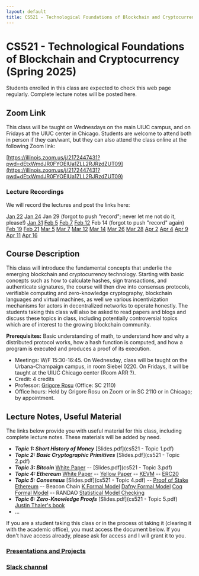 ```yaml
---
layout: default
title: CS521 - Technological Foundations of Blockchain and Cryptocurrency (Spring 2025)
---
```


# CS521 - Technological Foundations of Blockchain and Cryptocurrency (Spring 2025)

Students enrolled in this class are expected to check this web page regularly. 
Complete lecture notes will be posted here.

## Zoom Link

This class will be taught on Wednesdays on the main UIUC campus, and on Fridays at the UIUC center in Chicago.  Students are welcome to attend both in person if they can/want, but they can also attend the class online at the following Zoom link:

[https://illinois.zoom.us/j/2172447431?pwd=dEtxWmdJR0FYOElUa1ZLL2RJRzdZUT09](https://illinois.zoom.us/j/2172447431?pwd=dEtxWmdJR0FYOElUa1ZLL2RJRzdZUT09)

### Lecture Recordings

We will record the lectures and post the links here:

[Jan 22](https://illinois.zoom.us/rec/share/mWAO238GLKb0q6heA6MK6wAmUta9daw5xQkkafm_Xcs57vfaL9xoV8nqWU_grWxx.NE6UjDizsa387wMN)
[Jan 24](https://illinois.zoom.us/rec/share/RAprslRWqEm_AvVeQzSSZPmqi4zmx643Wdruu6AJ_KFgwIzV8s3Zxa75eY2huUNh.dzDdteamRkYNHRtG)
Jan 29 (forgot to push "record"; never let me not do it, please!)
[Jan 31](https://illinois.zoom.us/rec/share/s0CCHpgKOE_0pR9sJj5l6r8W5LkEYpSZ1hxWMzDzPahO73Q1UGqwp96MxLNQ-6zs.bzSsGgIAW0M_V56m)
[Feb 5](https://illinois.zoom.us/rec/share/dvrXGlXoaji_BiFwiuCPOmqTv7KOHOeYM2RRj6YOFHPBoHLMqHAEe_9Ax6wFyHSE.TR263Yd7vQCiFHmS)
[Feb 7](https://illinois.zoom.us/rec/share/srkBI5NglOeg0n2YOTt1uXyY9oa8_8InrAYEgDE659DIiBAwXAI_xpCtFBEkC4Bk.DOfFP52Df7hSCe_N)
[Feb 12](https://illinois.zoom.us/rec/share/4b7nhipq6V6xZXzz5OnFXM797ZXlfFmsfpagg0N5S0MlxiD2vh0SEIGZB54GW124.l9aFRhWTcBJ4EyiW)
Feb 14 (forgot to push "record" again)
[Feb 19](https://illinois.zoom.us/rec/share/p_BOjgL3TLPwRZP8svaCILnx0bfJhGhFLH5_4C1obUVDr-M3FaqbD4sgju-kRaDY.JD7L27xYe4wPjcQ8)
[Feb 21](https://illinois.zoom.us/rec/share/9cOKMCkPZBkDRLCQZ6lxnBYPCqqin2i15dOTCbYAmzZW1fU_1VsgatGTcf-d0Cne.Ygw4LVoS3WMHdX0C)
[Mar 5](https://illinois.zoom.us/rec/share/e1eIN4T_2K0wzdVioD6-h41C4Efr0mhOLAKbxtmOlA6Z0seHL5AoMnSKtZw4wqTQ.M3f-7X0TsV1-Rd_9)
[Mar 7](https://illinois.zoom.us/rec/share/PR8a8e8DjBKAYgFRPDVtWivcq78bmS2BRrTxmzA_YrbyqWuSJgkDE-o2p8XvPIrT.pRFOOn7AH1Xbg18o)
[Mar 12](https://illinois.zoom.us/rec/share/qNAirS7mPUTtQh0uQrroR4odtiIJUcTKh5UAsyLw1qP1vKvJhfgsa3kIJztnv2jg.uHgnp8DaOI5v8U94)
[Mar 14](https://illinois.zoom.us/rec/share/trOa9ubt-YvXx0HH9H1mc0uG7Nl7DF7WY5CNd0jOlIQqh45wv4FhWSLcxDURmwUX.DnknuHH-zXErFvwb)
[Mar 26](https://illinois.zoom.us/rec/share/qQ87Nfj0JEiXco08ZOZETTI_kzPnlaWu6ibFEwIZgLgLonpBjRcK7556Vf0toWRq.NMMdAmBuhHXmVaCj)
[Mar 28](https://illinois.zoom.us/rec/share/SZDi_CmNLzf5-ULHx84VOUxdJsL5yT6zsOP7dJdRfM1Fd7C-qlzf53BmVIN4fx8k.6wX1IY1dZ3scdFaM)
[Apr 2](https://illinois.zoom.us/rec/share/ksYYmnehv8LNK2XlJTmbwN-N_z3slOmk2dkKfLy5Mj4CaonGuGRsGaoUHamPFS6f.Kbx-NxnS-HHWGM1b)
[Apr 4](https://illinois.zoom.us/rec/share/Sy7REDOp__gtu3xfOupC4nKvYROZQc3_ydXfAHKavcrVKBs9rAVcjn2Mjm9MkynG.7yLVXKjigYD1yX28)
[Apr 9](https://illinois.zoom.us/rec/share/JDR8XICD3Q2OSaL3P5J8ymQKRpaLK00Ots8kk6W_jTOSgBOYYWjl4rqYRt4Ufjvg.gm7zvXnbxqzKr0Xg)
[Apr 11](https://illinois.zoom.us/rec/share/2h_g8ka6f9zW2OAuxe8ZKgPO_QU33aX2qGKN_7Qya49p9LHsYEJu4XKsdgz_FWil.aRxXEfPYtS9-iKyn)
[Apr 16](https://illinois.zoom.us/rec/share/728eMVi14dw0eh8_31VsgNk5MS0rx95s1uMQUR6lYkx9kq2uAhjBYFIg5A-3RjLa.6S2MULf1bOZx_B9T)

## Course Description

This class will introduce the fundamental concepts that underlie the emerging blockchain and cryptocurrency technology.  Starting with basic concepts such as how to calculate hashes, sign transactions, and authenticate signatures, the course will then dive into consensus protocols, verifiable computing and zero-knowledge cryptography, blockchain languages and virtual machines, as well we various incentivization mechanisms for actors in decentralized networks to operate honestly.  The students taking this class will also be asked to read papers and blogs and discuss these topics in class, including potentially controversial topics which are of interest to the growing blockchain community.

<b>Prerequisites:</b> Basic understanding of math, to understand how and why a distributed protocol works, how a hash function is computed, and how a program is executed and produces a proof of its execution.

- Meetings: W/F 15:30-16:45.  On Wednesday, class will be taught on the Urbana-Champaign campus, in room Siebel 0220.  On Fridays, it will be taught at the UIUC Chicago center (Room ARR ?).
- Credit: 4 credits
- Professor: [Grigore Rosu]({{site.baseurl}}/people/grigore-rosu/index.html) (Office: SC 2110)
- Office hours: Held by Grigore Rosu on Zoom or in SC 2110 or in Chicago; by appointment.

## Lecture Notes, Useful Material

The links below provide you with useful material for this class, including complete lecture notes. These materials will be added by need.

- ***Topic 1: Short History of Money*** [Slides.pdf](cs521 - Topic 1.pdf)
- ***Topic 2: Basic Cryptographic Primitives*** [Slides.pdf](cs521 - Topic 2.pdf)
- ***Topic 3: Bitcoin*** [White Paper](https://bitcoin.org/bitcoin.pdf) -- [Slides.pdf](cs521 - Topic 3.pdf)
- ***Topic 4: Ethereum*** [White Paper](https://ethereum.org/en/whitepaper/) -- [Yellow Paper](https://ethereum.github.io/yellowpaper/paper.pdf) -- [KEVM](https://jellopaper.org/) -- [ERC20](https://ethereum.org/en/developers/docs/standards/tokens/erc-20/)
- ***Topic 5: Consensus*** [Slides.pdf](cs521 - Topic 4.pdf) -- [Proof of Stake Ethereum](https://ethereum.org/en/developers/docs/consensus-mechanisms/pos/) -- Beacon Chain [K Formal Model](https://github.com/runtimeverification/beacon-chain-spec) [Dafny Formal Model](https://arxiv.org/abs/2110.12909) [Coq Formal Model](https://github.com/runtimeverification/beacon-chain-verification/tree/master/casper/coq) -- RANDAO [Statistical Model Checking](https://link.springer.com/chapter/10.1007/978-3-030-54994-7_25) 
- ***Topic 6: Zero-Knowledge Proofs*** [Slides.pdf](cs521 - Topic 5.pdf) [Justin Thaler's book](https://people.cs.georgetown.edu/jthaler/ProofsArgsAndZK.html)
- ...

If you are a student taking this class or in the process ot taking it (clearing it with the academic office), you must access the document below.  If you don't have access already, please ask for access and I will grant it to you. 
### [Presentations and Projects](https://docs.google.com/document/d/14mkykbNGKMhP4br8p7RvDnYLslOimvWdTRUzRg9G6Us/edit?usp=sharing) ###
### [Slack channel](https://join.slack.com/t/formal-systems-lab/shared_invite/zt-30ana823a-cbSY2BNcwpKWdOPecU3EAw) ###

